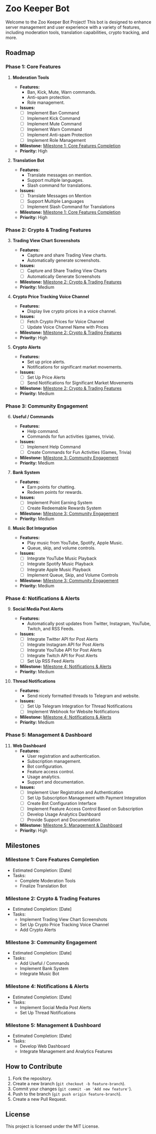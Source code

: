 # Zoo Keeper Bot

Welcome to the Zoo Keeper Bot Project! This bot is designed to enhance server management and user experience with a variety of features, including moderation tools, translation capabilities, crypto tracking, and more.

## Roadmap

### Phase 1: Core Features

1. **Moderation Tools**
   - **Features:**
     - Ban, Kick, Mute, Warn commands.
     - Anti-spam protection.
     - Role management.
   - **Issues:**
     - [ ] Implement Ban Command
     - [ ] Implement Kick Command
     - [ ] Implement Mute Command
     - [ ] Implement Warn Command
     - [ ] Implement Anti-spam Protection
     - [ ] Implement Role Management
   - **Milestone:** [Milestone 1: Core Features Completion](#milestone-1-core-features-completion)
   - **Priority:** High

2. **Translation Bot**
   - **Features:**
     - Translate messages on mention.
     - Support multiple languages.
     - Slash command for translations.
   - **Issues:**
     - [ ] Translate Messages on Mention
     - [ ] Support Multiple Languages
     - [ ] Implement Slash Command for Translations
   - **Milestone:** [Milestone 1: Core Features Completion](#milestone-1-core-features-completion)
   - **Priority:** High

### Phase 2: Crypto & Trading Features

3. **Trading View Chart Screenshots**
   - **Features:**
     - Capture and share Trading View charts.
     - Automatically generate screenshots.
   - **Issues:**
     - [ ] Capture and Share Trading View Charts
     - [ ] Automatically Generate Screenshots
   - **Milestone:** [Milestone 2: Crypto & Trading Features](#milestone-2-crypto--trading-features)
   - **Priority:** Medium

4. **Crypto Price Tracking Voice Channel**
   - **Features:**
     - Display live crypto prices in a voice channel.
   - **Issues:**
     - [ ] Fetch Crypto Prices for Voice Channel
     - [ ] Update Voice Channel Name with Prices
   - **Milestone:** [Milestone 2: Crypto & Trading Features](#milestone-2-crypto--trading-features)
   - **Priority:** High

5. **Crypto Alerts**
   - **Features:**
     - Set up price alerts.
     - Notifications for significant market movements.
   - **Issues:**
     - [ ] Set Up Price Alerts
     - [ ] Send Notifications for Significant Market Movements
   - **Milestone:** [Milestone 2: Crypto & Trading Features](#milestone-2-crypto--trading-features)
   - **Priority:** Medium

### Phase 3: Community Engagement

6. **Useful / Commands**
   - **Features:**
     - Help command.
     - Commands for fun activities (games, trivia).
   - **Issues:**
     - [ ] Implement Help Command
     - [ ] Create Commands for Fun Activities (Games, Trivia)
   - **Milestone:** [Milestone 3: Community Engagement](#milestone-3-community-engagement)
   - **Priority:** Medium

7. **Bank System**
   - **Features:**
     - Earn points for chatting.
     - Redeem points for rewards.
   - **Issues:**
     - [ ] Implement Point Earning System
     - [ ] Create Redeemable Rewards System
   - **Milestone:** [Milestone 3: Community Engagement](#milestone-3-community-engagement)
   - **Priority:** Medium

8. **Music Bot Integration**
   - **Features:**
     - Play music from YouTube, Spotify, Apple Music.
     - Queue, skip, and volume controls.
   - **Issues:**
     - [ ] Integrate YouTube Music Playback
     - [ ] Integrate Spotify Music Playback
     - [ ] Integrate Apple Music Playback
     - [ ] Implement Queue, Skip, and Volume Controls
   - **Milestone:** [Milestone 3: Community Engagement](#milestone-3-community-engagement)
   - **Priority:** Medium

### Phase 4: Notifications & Alerts

9. **Social Media Post Alerts**
   - **Features:**
     - Automatically post updates from Twitter, Instagram, YouTube, Twitch, and RSS Feeds.
   - **Issues:**
     - [ ] Integrate Twitter API for Post Alerts
     - [ ] Integrate Instagram API for Post Alerts
     - [ ] Integrate YouTube API for Post Alerts
     - [ ] Integrate Twitch API for Post Alerts
     - [ ] Set Up RSS Feed Alerts
   - **Milestone:** [Milestone 4: Notifications & Alerts](#milestone-4-notifications--alerts)
   - **Priority:** Medium

10. **Thread Notifications**
    - **Features:**
      - Send nicely formatted threads to Telegram and website.
    - **Issues:**
      - [ ] Set Up Telegram Integration for Thread Notifications
      - [ ] Implement Webhook for Website Notifications
    - **Milestone:** [Milestone 4: Notifications & Alerts](#milestone-4-notifications--alerts)
    - **Priority:** Medium

### Phase 5: Management & Dashboard

11. **Web Dashboard**
    - **Features:**
      - User registration and authentication.
      - Subscription management.
      - Bot configuration.
      - Feature access control.
      - Usage analytics.
      - Support and documentation.
    - **Issues:**
      - [ ] Implement User Registration and Authentication
      - [ ] Set Up Subscription Management with Payment Integration
      - [ ] Create Bot Configuration Interface
      - [ ] Implement Feature Access Control Based on Subscription
      - [ ] Develop Usage Analytics Dashboard
      - [ ] Provide Support and Documentation
    - **Milestone:** [Milestone 5: Management & Dashboard](#milestone-5-management--dashboard)
    - **Priority:** High

## Milestones

### Milestone 1: Core Features Completion
- Estimated Completion: [Date]
- Tasks:
  - Complete Moderation Tools
  - Finalize Translation Bot

### Milestone 2: Crypto & Trading Features
- Estimated Completion: [Date]
- Tasks:
  - Implement Trading View Chart Screenshots
  - Set Up Crypto Price Tracking Voice Channel
  - Add Crypto Alerts

### Milestone 3: Community Engagement
- Estimated Completion: [Date]
- Tasks:
  - Add Useful / Commands
  - Implement Bank System
  - Integrate Music Bot

### Milestone 4: Notifications & Alerts
- Estimated Completion: [Date]
- Tasks:
  - Implement Social Media Post Alerts
  - Set Up Thread Notifications

### Milestone 5: Management & Dashboard
- Estimated Completion: [Date]
- Tasks:
  - Develop Web Dashboard
  - Integrate Management and Analytics Features

## How to Contribute

1. Fork the repository.
2. Create a new branch (`git checkout -b feature-branch`).
3. Commit your changes (`git commit -am 'Add new feature'`).
4. Push to the branch (`git push origin feature-branch`).
5. Create a new Pull Request.

## License

This project is licensed under the MIT License.
